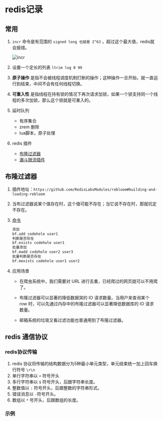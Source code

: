 # redis记录

## 常用

1. `incr` 命令是有范围的 `signed long 也就是 2^63` ，超过这个最大值，redis就会报错。

   ![incr](/Users/machunyu/Documents/GitHub/Mynote/Redis笔记/image/incr.png)

2. 设置一个定长的列表 `ltrim log 0 99`

3. **原子操作** 是指不会被线程调度机制打断的操作；这种操作一旦开始，就一直运行到结束，中间不会有任何线程切换。

4. **可重入性** 是指线程在持有锁的情况下再次请求加锁，如果一个锁支持同一个线程的多次加锁，那么这个锁就是可重入的。

5. 延时队列

   * 有序集合
   * zrem 删除
   * lua脚本，原子处理

6. redis 插件

   * [布隆过滤器](https://github.com/RedisLabsModules/rebloom#building-and-loading-rebloom)
   * [漏斗限流插件](https://github.com/brandur/redis-cell)

## 布隆过滤器

1. 插件地址：`https://github.com/RedisLabsModules/rebloom#building-and-loading-rebloom`

2. 当布过滤器说某个值存在时，这个值可能不存在；当它说不存在时，那就坑定不存在。

3. [命令](https://github.com/RedisLabsModules/rebloom/blob/master/docs/Bloom_Commands.md)

   ```html
   添加
   bf.add codehole user1
   判断是否存在
   bf.exists codehole user1
   批量添加
   bf.madd codehole user2 user3
   批量判断是否存在
   bf.mexists codehole user1 user2
   ```

4. 应用场景

   * 在爬虫系统中，我们需要对 URL 进行去重，已经爬过的网页就可以不用爬了。

   * 布隆过滤器可以显著的降低数据哭的 IO 请求数量。当用户来查询某个 row 时，可以先通过内存中的布隆过滤器可以显著降低数据库的 IO 请求数量。

   * 邮箱系统的垃圾又看过滤功能也普通用到了布隆过滤器。

## redis 通信协议

### redis协议传输

1. redis 协议将传输的结构数据分为5种最小单元类型，单元结束统一加上回车换行符号 `\r\n`
2. 单行字符串以 `+` 符号开头
3. 多行字符串以 `$` 符号开头，后跟字符串长度。
4. 整数值以 `:` 符号开头，后跟整数的字符串形式。
5. 错误消息以 `-`符号开头。
6. 数组以 `*` 号开头，后跟数组的长度。

### 示例



